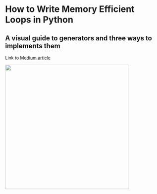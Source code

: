# How to Write Memory Efficient Loops in Python
## A visual guide to generators and three ways to implements them

Link to [Medium article](https://medium.com/@siavashyasini/how-to-write-memory-efficient-loops-in-python-cd625001f0de?sk=dfdf455da613f978b1d5f542e69a527a)

<img src="loop.jpeg" height="400" />
